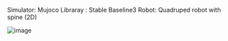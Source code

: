 Simulator: Mujoco
Libraray : Stable Baseline3
Robot: Quadruped robot with spine (2D)

![image](https://github.com/user-attachments/assets/63ec865a-1daa-4599-81b4-3793d21a3e17)
